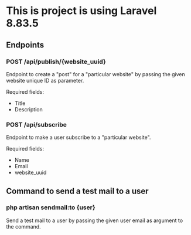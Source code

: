 # This is project is using Laravel 8.83.5

## Endpoints

### POST /api/publish/{website_uuid}
<p>Endpoint to create a "post" for a "particular website" by passing the given website unique ID as parameter.</p>
<p>Required fields:</p>
<ul>
    <li>Title</li> 
    <li>Description</li> 
</ul>

### POST /api/subscribe
<p>Endpoint to make a user subscribe to a "particular website".</p>
<p>Required fields:</p>
<ul>
    <li>Name</li> 
    <li>Email</li> 
    <li>website_uuid</li> 
</ul>


## Command to send a test mail to a user


### php artisan sendmail:to {user}
<p>Send a test mail to a user by passing the given user email as argument to the command.</p>
